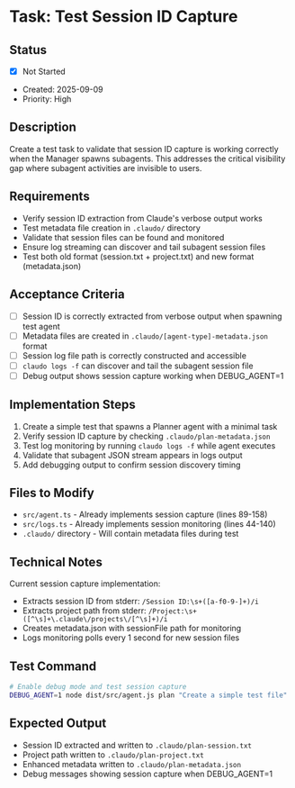 # Task: Test Session ID Capture

## Status
- [x] Not Started
- Created: 2025-09-09
- Priority: High

## Description
Create a test task to validate that session ID capture is working correctly when the Manager spawns subagents. This addresses the critical visibility gap where subagent activities are invisible to users.

## Requirements
- Verify session ID extraction from Claude's verbose output works
- Test metadata file creation in `.claudo/` directory
- Validate that session files can be found and monitored
- Ensure log streaming can discover and tail subagent session files
- Test both old format (session.txt + project.txt) and new format (metadata.json)

## Acceptance Criteria
- [ ] Session ID is correctly extracted from verbose output when spawning test agent
- [ ] Metadata files are created in `.claudo/[agent-type]-metadata.json` format
- [ ] Session log file path is correctly constructed and accessible
- [ ] `claudo logs -f` can discover and tail the subagent session file
- [ ] Debug output shows session capture working when DEBUG_AGENT=1

## Implementation Steps
1. Create a simple test that spawns a Planner agent with a minimal task
2. Verify session ID capture by checking `.claudo/plan-metadata.json`
3. Test log monitoring by running `claudo logs -f` while agent executes
4. Validate that subagent JSON stream appears in logs output
5. Add debugging output to confirm session discovery timing

## Files to Modify
- `src/agent.ts` - Already implements session capture (lines 89-158)
- `src/logs.ts` - Already implements session monitoring (lines 44-140) 
- `.claudo/` directory - Will contain metadata files during test

## Technical Notes
Current session capture implementation:
- Extracts session ID from stderr: `/Session ID:\s+([a-f0-9-]+)/i`
- Extracts project path from stderr: `/Project:\s+([^\s]+\.claude\/projects\/[^\s]+)/i`
- Creates metadata.json with sessionFile path for monitoring
- Logs monitoring polls every 1 second for new session files

## Test Command
```bash
# Enable debug mode and test session capture
DEBUG_AGENT=1 node dist/src/agent.js plan "Create a simple test file"
```

## Expected Output
- Session ID extracted and written to `.claudo/plan-session.txt`
- Project path written to `.claudo/plan-project.txt`  
- Enhanced metadata written to `.claudo/plan-metadata.json`
- Debug messages showing session capture when DEBUG_AGENT=1